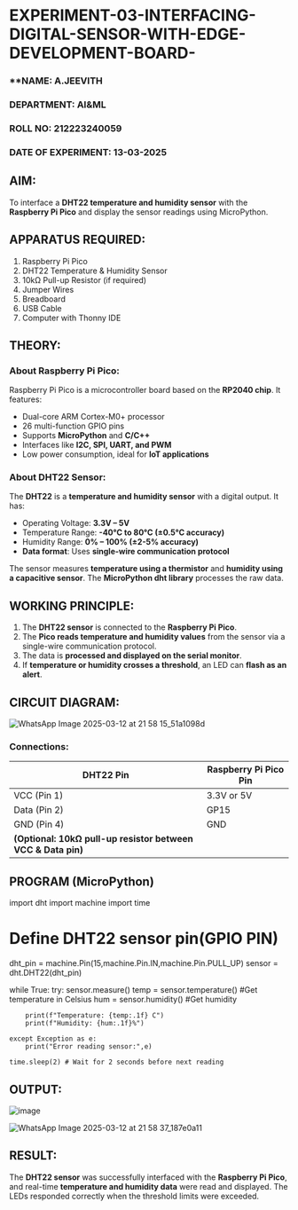 # EXPERIMENT-03-INTERFACING-DIGITAL-SENSOR-WITH-EDGE-DEVELOPMENT-BOARD-
 


### **NAME: A.JEEVITH
### **DEPARTMENT:**  AI&ML
### **ROLL NO:**  212223240059
### **DATE OF EXPERIMENT:**  13-03-2025



## **AIM:**  
To interface a **DHT22 temperature and humidity sensor** with the **Raspberry Pi Pico** and display the sensor readings using MicroPython.



## **APPARATUS REQUIRED:**  
1. Raspberry Pi Pico  
2. DHT22 Temperature & Humidity Sensor  
3. 10kΩ Pull-up Resistor (if required)  
4. Jumper Wires  
5. Breadboard  
6. USB Cable  
7. Computer with Thonny IDE  



## **THEORY:**  
### **About Raspberry Pi Pico:**  
Raspberry Pi Pico is a microcontroller board based on the **RP2040 chip**. It features:  
- Dual-core ARM Cortex-M0+ processor  
- 26 multi-function GPIO pins  
- Supports **MicroPython** and **C/C++**  
- Interfaces like **I2C, SPI, UART, and PWM**  
- Low power consumption, ideal for **IoT applications**  

### **About DHT22 Sensor:**  
The **DHT22** is a **temperature and humidity sensor** with a digital output. It has:  
- Operating Voltage: **3.3V – 5V**  
- Temperature Range: **-40°C to 80°C (±0.5°C accuracy)**  
- Humidity Range: **0% – 100% (±2-5% accuracy)**  
- **Data format**: Uses **single-wire communication protocol**  

The sensor measures **temperature using a thermistor** and **humidity using a capacitive sensor**. The **MicroPython dht library** processes the raw data.

## **WORKING PRINCIPLE:**  
1. The **DHT22 sensor** is connected to the **Raspberry Pi Pico**.  
2. The **Pico reads temperature and humidity values** from the sensor via a single-wire communication protocol.  
3. The data is **processed and displayed on the serial monitor**.  
4. If **temperature or humidity crosses a threshold**, an LED can **flash as an alert**.  



## **CIRCUIT DIAGRAM:**  

![WhatsApp Image 2025-03-12 at 21 58 15_51a1098d](https://github.com/user-attachments/assets/8c6470ca-20ef-426c-b864-c66100f2c48b)

### **Connections:**  

| DHT22 Pin | Raspberry Pi Pico Pin |
|-----------|----------------------|
| VCC (Pin 1) | 3.3V or 5V |
| Data (Pin 2) | GP15 |
| GND (Pin 4) | GND |
| **(Optional: 10kΩ pull-up resistor between VCC & Data pin)** | |



## **PROGRAM (MicroPython)**  

import dht
import machine
import time

# Define DHT22 sensor pin(GPIO PIN)
dht_pin = machine.Pin(15,machine.Pin.IN,machine.Pin.PULL_UP)
sensor = dht.DHT22(dht_pin)

while True:
    try:
        sensor.measure()
        temp = sensor.temperature() #Get temperature in Celsius
        hum = sensor.humidity() #Get humidity

        print(f"Temperature: {temp:.1f} C")
        print(f"Humidity: {hum:.1f}%")

    except Exception as e:
        print("Error reading sensor:",e)

    time.sleep(2) # Wait for 2 seconds before next reading




## **OUTPUT:**  
 

![image](https://github.com/user-attachments/assets/2bdd20bb-6c7a-4dea-b9ea-376881602428)


![WhatsApp Image 2025-03-12 at 21 58 37_187e0a11](https://github.com/user-attachments/assets/84465927-c9e2-4d31-bd5e-f874cff81781)
  
  


## **RESULT:**  
The **DHT22 sensor** was successfully interfaced with the **Raspberry Pi Pico**, and real-time **temperature and humidity data** were read and displayed. The LEDs responded correctly when the threshold limits were exceeded.



 
